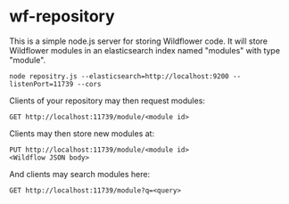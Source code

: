 # wf-repository
This is a simple node.js server for storing Wildflower code.
It will store Wildflower modules in an elasticsearch index named "modules" with type "module".

```
node repositry.js --elasticsearch=http://localhost:9200 --listenPort=11739 --cors
```

Clients of your repository may then request modules:
```
GET http://localhost:11739/module/<module id>
```

Clients may then store new modules at:
```
PUT http://localhost:11739/module/<module id>
<Wildflow JSON body>
```

And clients may search modules here:
```
GET http://localhost:11739/module?q=<query>
```
